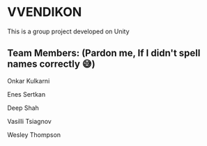 # VVENDIKON
This is a group project developed on Unity

## Team Members: (Pardon me, If I didn't spell names correctly 😅)

Onkar Kulkarni

Enes Sertkan

Deep Shah

Vasilli Tsiagnov 

Wesley Thompson
